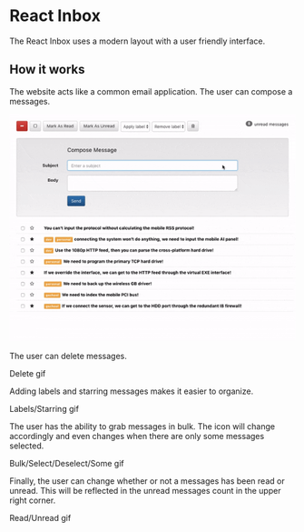 # React Inbox

The React Inbox uses a modern layout with a user friendly interface. 

## How it works 
The website acts like a common email application. The user can compose a messages. 

![](./gifsForReadMe/Compose-Message.gif)

The user can delete messages. 

Delete gif 

Adding labels and starring messages makes it easier to organize. 

Labels/Starring gif 

The user has the ability to grab messages in bulk. The icon will change accordingly and even changes when there are only some messages selected. 

Bulk/Select/Deselect/Some gif 

Finally, the user can change whether or not a messages has been read or unread. This will be reflected in the unread messages count in the upper right corner. 

Read/Unread gif 